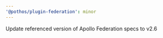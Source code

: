 ```yaml
---
'@pothos/plugin-federation': minor
---
```


Update referenced version of Apollo Federation specs to v2.6
